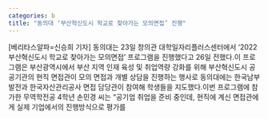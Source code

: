 ```yaml
---
categories: b
title: "동의대 ‘부산혁신도시 학교로 찾아가는 모의면접’ 진행"
---
```

[베리타스알파=신승희 기자] 동의대는 23일 창의관 대학일자리플러스센터에서 ‘2022 부산혁신도시 학교로 찾아가는 모의면접’ 프로그램을 진행했다고 26일 전했다.이 프로그램은 부산광역시에서 부산 지역 인재 육성 및 취업역량 강화를 위해 부산혁신도시 공공기관의 현직 면접관이 모의 면접과 개별 상담을 진행하는 행사로 동의대에는 한국남부발전과 한국자산관리공사 면접 담당관이 참여해 학생들을 지도했다.이번 프로그램에 참가한 무역학전공 4학년 손민경 씨는 “공기업 취업을 준비 중인데, 현직에 계신 면접관에게 실제 기업에서의 진행방식으로 평가를